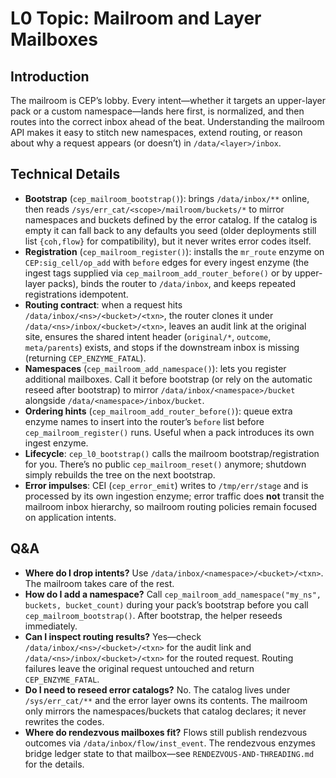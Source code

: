 # L0 Topic: Mailroom and Layer Mailboxes

## Introduction
The mailroom is CEP’s lobby. Every intent—whether it targets an upper-layer pack or a custom namespace—lands here first, is normalized, and then routes into the correct inbox ahead of the beat. Understanding the mailroom API makes it easy to stitch new namespaces, extend routing, or reason about why a request appears (or doesn’t) in `/data/<layer>/inbox`.

## Technical Details
- **Bootstrap** (`cep_mailroom_bootstrap()`): brings `/data/inbox/**` online, then reads `/sys/err_cat/<scope>/mailroom/buckets/*` to mirror namespaces and buckets defined by the error catalog. If the catalog is empty it can fall back to any defaults you seed (older deployments still list `{coh,flow}` for compatibility), but it never writes error codes itself.
- **Registration** (`cep_mailroom_register()`): installs the `mr_route` enzyme on `CEP:sig_cell/op_add` with `before` edges for every ingest enzyme (the ingest tags supplied via `cep_mailroom_add_router_before()` or by upper-layer packs), binds the router to `/data/inbox`, and keeps repeated registrations idempotent.
- **Routing contract**: when a request hits `/data/inbox/<ns>/<bucket>/<txn>`, the router clones it under `/data/<ns>/inbox/<bucket>/<txn>`, leaves an audit link at the original site, ensures the shared intent header (`original/*`, `outcome`, `meta/parents`) exists, and stops if the downstream inbox is missing (returning `CEP_ENZYME_FATAL`).
- **Namespaces** (`cep_mailroom_add_namespace()`): lets you register additional mailboxes. Call it before bootstrap (or rely on the automatic reseed after bootstrap) to mirror `/data/inbox/<namespace>/bucket` alongside `/data/<namespace>/inbox/bucket`.
- **Ordering hints** (`cep_mailroom_add_router_before()`): queue extra enzyme names to insert into the router’s `before` list before `cep_mailroom_register()` runs. Useful when a pack introduces its own ingest enzyme.
- **Lifecycle**: `cep_l0_bootstrap()` calls the mailroom bootstrap/registration for you. There’s no public `cep_mailroom_reset()` anymore; shutdown simply rebuilds the tree on the next bootstrap.
- **Error impulses**: CEI (`cep_error_emit`) writes to `/tmp/err/stage` and is processed by its own ingestion enzyme; error traffic does **not** transit the mailroom inbox hierarchy, so mailroom routing policies remain focused on application intents.

## Q&A
- **Where do I drop intents?** Use `/data/inbox/<namespace>/<bucket>/<txn>`. The mailroom takes care of the rest.
- **How do I add a namespace?** Call `cep_mailroom_add_namespace("my_ns", buckets, bucket_count)` during your pack’s bootstrap before you call `cep_mailroom_bootstrap()`. After bootstrap, the helper reseeds immediately.
- **Can I inspect routing results?** Yes—check `/data/inbox/<ns>/<bucket>/<txn>` for the audit link and `/data/<ns>/inbox/<bucket>/<txn>` for the routed request. Routing failures leave the original request untouched and return `CEP_ENZYME_FATAL`.
- **Do I need to reseed error catalogs?** No. The catalog lives under `/sys/err_cat/**` and the error layer owns its contents. The mailroom only mirrors the namespaces/buckets that catalog declares; it never rewrites the codes.
- **Where do rendezvous mailboxes fit?** Flows still publish rendezvous outcomes via `/data/inbox/flow/inst_event`. The rendezvous enzymes bridge ledger state to that mailbox—see `RENDEZVOUS-AND-THREADING.md` for the details.
